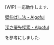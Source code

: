 [WIP] 一応動作します.

[壁伸ばし法 - Algoful](https://algoful.com/Archive/Algorithm/MazeExtend)

[深さ優先探索 - Algoful](https://algoful.com/Archive/Algorithm/DFS)

を参考にしました.
